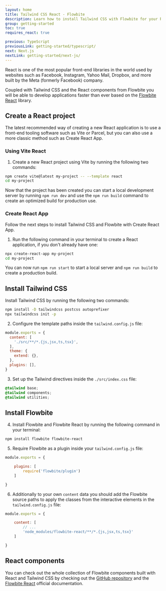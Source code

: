 ```yaml
---
layout: home
title: Tailwind CSS React - Flowbite
description: Learn how to install Tailwind CSS with Flowbite for your React project and start developing modern web applications using interactive elements based on utility classes
group: getting-started
toc: true
requires_react: true

previous: TypeScript
previousLink: getting-started/typescript/
next: Next.js
nextLink: getting-started/next-js/
---
```


React is one of the most popular front-end libraries in the world used by websites such as Facebook, Instagram, Yahoo Mail, Dropbox, and more built by the Meta (formerly Facebook) company.

Coupled with Tailwind CSS and the React components from Flowbite you will be able to develop applications faster than ever based on the [Flowbite React](https://flowbite-react.com) library.

## Create a React project

The latest recommended way of creating a new React application is to use a front-end tooling software such as Vite or Parcel, but you can also use a more classic method such as Create React App.

### Using Vite React

1. Create a new React project using Vite by running the following two commands:

```bash
npm create vite@latest my-project -- --template react
cd my-project
```

Now that the project has been created you can start a local development server by running `npm run dev` and use the `npm run build` command to create an optimized build for production use.

### Create React App

Follow the next steps to install Tailwind CSS and Flowbite with Create React App.

1. Run the following command in your terminal to create a React application, if you don't already have one:

```bash
npx create-react-app my-project
cd my-project
```

You can now run `npm run start` to start a local server and `npm run build` to create a production build.

## Install Tailwind CSS

Install Tailwind CSS by running the following two commands:

```bash
npm install -D tailwindcss postcss autoprefixer
npx tailwindcss init -p
```

2. Configure the template paths inside the `tailwind.config.js` file:

```javascript
module.exports = {
  content: [
    './src/**/*.{js,jsx,ts,tsx}',
  ],
  theme: {
    extend: {},
  },
  plugins: [],
}
```

3. Set up the Tailwind directives inside the `./src/index.css` file:

```css
@tailwind base;
@tailwind components;
@tailwind utilities;
```

## Install Flowbite

4. Install Flowbite and Flowbite React by running the following command in your terminal:

```bash
npm install flowbite flowbite-react
```

5. Require Flowbite as a plugin inside your `tailwind.config.js` file:

```javascript
module.exports = {

    plugins: [
        require('flowbite/plugin')
    ]

}
```

6. Additionally to your own `content` data you should add the Flowbite source paths to apply the classes from the interactive elements in the `tailwind.config.js` file:

```javascript
module.exports = {

    content: [
        // ...
        'node_modules/flowbite-react/**/*.{js,jsx,ts,tsx}'
    ]

}
```

## React components

You can check out the whole collection of Flowbite components built with React and Tailwind CSS by checking out the [GitHub repository](https://github.com/themesberg/flowbite-react) and the [Flowbite React](https://flowbite-react.com) official documentation.

